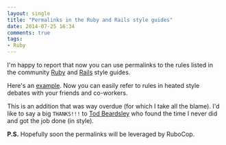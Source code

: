 ```yaml
---
layout: single
title: "Permalinks in the Ruby and Rails style guides"
date: 2014-07-25 16:34
comments: true
tags:
- Ruby
---
```


I'm happy to report that now you can use permalinks to the rules listed in the
community [Ruby](https://github.com/rubocop-hq/ruby-style-guide) and [Rails](https://github.com/rubocop-hq/rails-style-guide) style guides.

Here's an
[example](https://github.com/rubocop-hq/ruby-style-guide#indent-when-to-case).
Now you can easily refer to rules in heated style debates with your
friends and co-workers.

This is an addition that was way overdue (for which I take all the
blame). I'd like to say a big `THANKS!!!` to [Tod Beardsley](https://github.com/todb) who
found the time I never did and got the job done (in style).

**P.S.** Hopefully soon the permalinks will be leveraged by RuboCop.
